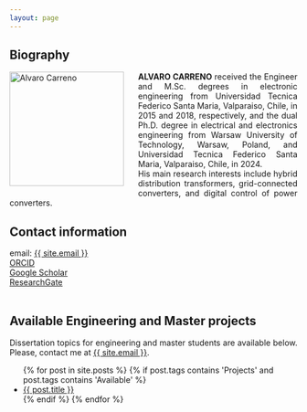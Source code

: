```yaml
---
layout: page
---
```




<h2><b>Biography</b></h2>

<div style="overflow: hidden;">
    <img align="left" src="{{site.baseurl | prepend: site.url}}/Files/Images/Alvaro Carreno.png"
         width="200" height="200" alt="Alvaro Carreno" 
         style="margin-right: 25px; margin-bottom: 10px;"/>
    <div style="text-align: justify;">
        <b>ALVARO CARRENO</b> received the Engineer and M.Sc. degrees in electronic engineering 
        from Universidad Tecnica Federico Santa Maria, Valparaiso, Chile, in 2015 and 2018, 
        respectively, and the dual Ph.D. degree in electrical and electronics engineering from 
        Warsaw University of Technology, Warsaw, Poland, and Universidad Tecnica Federico Santa 
        Maria, Valparaiso, Chile, in 2024.<br>
        His main research interests include hybrid distribution transformers, grid-connected 
        converters, and digital control of power converters.
    </div>
</div>


<h2><b>Contact information</b></h2>

  <div style="line-height:120%;">
    email: <a href="mailto:{{ site.email }}">{{ site.email }}</a>
    <br>
    <a href="https://orcid.org/0000-0002-9545-662X">ORCID</a>
    <br>
    <a href="https://scholar.google.com/citations?user=CxRSWH4AAAAJ&hl=en&authuser=1">Google Scholar</a>
    <br>
    <a href="https://www.researchgate.net/profile/Alvaro-Carreno">ResearchGate</a>
  </div>

<br>

<h2><b>Available Engineering and Master projects</b></h2>

<div style="text-align: justify;"> Dissertation topics for engineering and master students are available below. Please, contact me at <a href= "mailto: {{ site.email }}">{{ site.email }}</a>.
</div>

<ul>
  {% for post in site.posts %}
    {% if post.tags contains 'Projects' and post.tags contains 'Available' %}
      <li><a href="{{ post.url | relative_url }}">{{ post.title }}</a></li>
    {% endif %}
  {% endfor %}
</ul>

<!--<h2><b>Students</b></h2>-->
<!---->
<!--<ul>-->
<!--  {% for post in site.posts %}-->
<!--    {% if post.tags contains 'Projects' and post.tags contains 'Taken' %}-->
<!--      <li>{{ post.student }}, {{ post.grade }}, {{ post.semester }}, <a href="{{ post.url | relative_url }}">{{ post.title }}</a></li>-->
<!--            -->
<!--    {% endif %}-->
<!--  {% endfor %}-->
<!--</ul>-->


